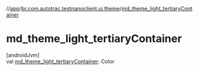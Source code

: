 //[app](../../index.md)/[br.com.autotrac.testnanoclient.ui.theme](index.md)/[md_theme_light_tertiaryContainer](md_theme_light_tertiary-container.md)

# md_theme_light_tertiaryContainer

[androidJvm]\
val [md_theme_light_tertiaryContainer](md_theme_light_tertiary-container.md): Color
